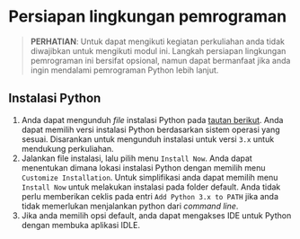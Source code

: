 # Persiapan lingkungan pemrograman

> **PERHATIAN**: Untuk dapat mengikuti kegiatan perkuliahan anda tidak diwajibkan untuk mengikuti modul ini. Langkah persiapan lingkungan pemrograman ini bersifat opsional, namun dapat bermanfaat jika anda ingin mendalami pemrograman Python lebih lanjut.

 
## Instalasi Python
1. Anda dapat mengunduh *file* instalasi Python pada [tautan berikut](https://www.python.org/downloads/). Anda dapat memilih versi instalasi Python berdasarkan sistem operasi yang sesuai. Disarankan untuk mengunduh instalasi untuk versi `3.x` untuk mendukung perkuliahan. 
2. Jalankan file instalasi, lalu pilih menu `Install Now`. Anda dapat menentukan dimana lokasi instalasi Python dengan memilih menu `Customize Installation`. Untuk simplifikasi anda dapat memilih menu `Install Now` untuk melakukan instalasi pada folder default. Anda tidak perlu memberikan ceklis pada entri `Add Python 3.x to PATH` jika anda tidak memerlukan menjalankan python dari *command line*.
3. Jika anda memilih opsi default, anda dapat mengakses IDE untuk Python dengan membuka aplikasi IDLE.